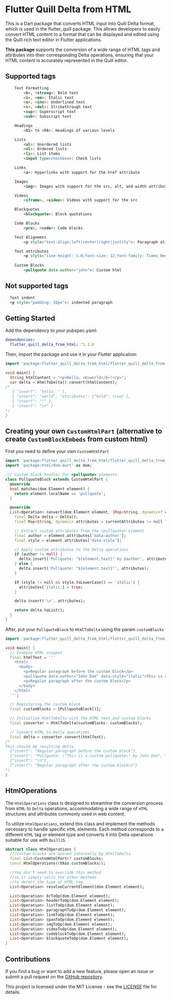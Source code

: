 # Flutter Quill Delta from HTML

This is a Dart package that converts HTML input into Quill Delta format, which is used in the flutter_quill package. This allows developers to easily convert HTML content to a format that can be displayed and edited using the Quill rich text editor in Flutter applications.

**This package** supports the conversion of a wide range of HTML tags and attributes into their corresponding Delta operations, ensuring that your HTML content is accurately represented in the Quill editor.

## Supported tags

```html
    Text Formatting
        <b>, <strong>: Bold text 
        <i>, <em>: Italic text
        <u>, <ins>: Underlined text
        <s>, <del>: Strikethrough text
        <sup>: Superscript text
        <sub>: Subscript text

    Headings
        <h1> to <h6>: Headings of various levels

    Lists
        <ul>: Unordered lists
        <ol>: Ordered lists
        <li>: List items
        <input type=checkbox>: Check lists

    Links
        <a>: Hyperlinks with support for the href attribute

    Images
        <img>: Images with support for the src, alt, and width attributes

    Videos 
        <iframe>, <video>: Videos with support for the src

    Blockquotes
        <blockquote>: Block quotations

    Code Blocks
        <pre>, <code>: Code blocks

    Text Alignment
        <p style="text-align:left|center|right|justify">: Paragraph alignment

    Text attributes
        <p style="line-height: 1.0;font-size: 12;font-family: Times New Roman;color:#ffffff">: Inline attributes
    
    Custom Blocks  
        <pullquote data-author="john">: Custom html

```

## Not supported tags

```html
  Text indent
  <p style="padding: 10px">: indented paragraph
```

## Getting Started

Add the dependency to your pubspec.yaml:

```yaml
dependencies:
  flutter_quill_delta_from_html: ^1.1.8
```

Then, import the package and use it in your Flutter application:

```dart
import 'package:flutter_quill_delta_from_html/flutter_quill_delta_from_html.dart';

void main() {
  String htmlContent = "<p>Hello, <b>world</b>!</p>";
  var delta = HtmlToDelta().convert(htmlContent);
/*
   { "insert": "hello, " },
   { "insert": "world", "attributes": {"bold": true} },
   { "insert": "!" },
   { "insert": "\n" }
*/
}
```

## Creating your own `CustomHtmlPart` (alternative to create `CustomBlockEmbeds` from custom html)

First you need to define your own `CustomHtmlPart`

```dart
import 'package:flutter_quill_delta_from_html/flutter_quill_delta_from_html.dart';
import 'package:html/dom.dart' as dom;

/// Custom block handler for <pullquote> elements.
class PullquoteBlock extends CustomHtmlPart {
  @override
  bool matches(dom.Element element) {
    return element.localName == 'pullquote';
  }

  @override
  List<Operation> convert(dom.Element element, {Map<String, dynamic>? currentAttributes}) {
    final Delta delta = Delta();
    final Map<String, dynamic> attributes = currentAttributes != null ? Map.from(currentAttributes) : {};

    // Extract custom attributes from the <pullquote> element
    final author = element.attributes['data-author'];
    final style = element.attributes['data-style'];

    // Apply custom attributes to the Delta operations
    if (author != null) {
      delta.insert('Pullquote: "${element.text}" by $author', attributes);
    } else {
      delta.insert('Pullquote: "${element.text}"', attributes);
    }

    if (style != null && style.toLowerCase() == 'italic') {
      attributes['italic'] = true;
    }

    delta.insert('\n', attributes);

    return delta.toList();
  }
}
```

After, put your `PullquoteBlock` to `HtmlToDelta` using the param `customBlocks`

```dart
import 'package:flutter_quill_delta_from_html/flutter_quill_delta_from_html.dart';

void main() {
  // Example HTML snippet
  final htmlText = '''
    <html>
      <body>
        <p>Regular paragraph before the custom block</p>
        <pullquote data-author="John Doe" data-style="italic">This is a custom pullquote</pullquote>
        <p>Regular paragraph after the custom block</p>
      </body>
    </html>
  ''';

  // Registering the custom block
  final customBlocks = [PullquoteBlock()];

  // Initialize HtmlToDelta with the HTML text and custom blocks
  final converter = HtmlToDelta(customBlocks: customBlocks);

  // Convert HTML to Delta operations
  final delta = converter.convert(htmlText);
/*
This should be resulting delta
  {"insert": "Regular paragraph before the custom block"},
  {"insert": "Pullquote: \"This is a custom pullquote\" by John Doe", "attributes": {"italic": true}},
  {"insert": "\n"},
  {"insert": "Regular paragraph after the custom block\n"}
*/
}
```

## HtmlOperations

The `HtmlOperations` class is designed to streamline the conversion process from `HTML` to `Delta` operations, accommodating a wide range of `HTML` structures and attributes commonly used in web content.

To utilize `HtmlOperations`, extend this class and implement the methods necessary to handle specific `HTML` elements. Each method corresponds to a different `HTML` tag or element type and converts it into Delta operations suitable for use with `QuillJS`.

```dart
abstract class HtmlOperations {
  ///custom blocks are passed internally by HtmlToDelta
  final List<CustomHtmlPart>? customBlocks;
  const HtmlOperations({this.customBlocks});

  //You don't need to override this method 
  //as it simply calls the other methods 
  //to detect the type of HTML tag
  List<Operation> resolveCurrentElement(dom.Element element);

  List<Operation> brToOp(dom.Element element);
  List<Operation> headerToOp(dom.Element element);
  List<Operation> listToOp(dom.Element element);
  List<Operation> paragraphToOp(dom.Element element);
  List<Operation> linkToOp(dom.Element element);
  List<Operation> spanToOp(dom.Element element);
  List<Operation> imgToOp(dom.Element element);
  List<Operation> videoToOp(dom.Element element);
  List<Operation> codeblockToOp(dom.Element element);
  List<Operation> blockquoteToOp(dom.Element element);
}
```

## Contributions

If you find a bug or want to add a new feature, please open an issue or submit a pull request on the [GitHub repository](https://github.com/CatHood0/flutter_quill_delta_from_html).

This project is licensed under the MIT License - see the [LICENSE](https://github.com/CatHood0/flutter_quill_delta_from_html/blob/Main/LICENSE) file for details.
